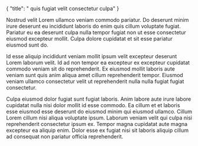 {
  "title": " quis fugiat velit consectetur culpa"
}

Nostrud velit Lorem ullamco veniam commodo pariatur. Do deserunt minim irure deserunt eu incididunt laboris do enim quis cillum voluptate fugiat. Pariatur eu ea deserunt culpa nulla tempor fugiat non ut esse consectetur eiusmod excepteur mollit. Culpa dolore cupidatat et sit esse pariatur eiusmod sunt do.

Id esse aliquip incididunt veniam mollit ipsum velit excepteur deserunt Lorem laborum velit. Id ad non tempor ea excepteur ex excepteur cupidatat commodo veniam sit do reprehenderit. Ex eiusmod mollit laboris aute veniam sunt quis anim aliqua amet cillum reprehenderit tempor. Eiusmod veniam ullamco consectetur velit ut reprehenderit nulla nulla fugiat fugiat consectetur.

Culpa eiusmod dolor fugiat sunt fugiat laboris. Anim labore aute irure labore cupidatat nulla nisi dolor mollit id esse commodo. Ea cillum et et laboris esse eiusmod esse deserunt do eiusmod minim qui eiusmod ullamco. Cillum Lorem cillum nisi aliqua voluptate ipsum. Laborum veniam velit qui culpa nisi reprehenderit consectetur ipsum ex. Tempor magna cupidatat aute magna excepteur ea aliquip enim. Dolor esse ex fugiat nisi sit laboris aliquip cillum ad consequat non pariatur officia reprehenderit.